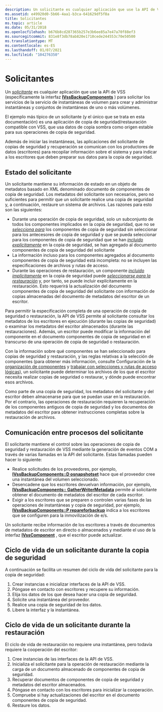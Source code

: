 ```yaml
---
description: Un solicitante es cualquier aplicación que use la API de VSS (específicamente la interfaz IVssBackupComponents) para solicitar los servicios de la Servicio de instantáneas de volumen para crear y administrar instantáneas y conjuntos de instantáneas de uno o más volúmenes.
ms.assetid: e49920d0-5b66-4aa1-b3ca-641629df5f8a
title: Solicitantes
ms.topic: article
ms.date: 05/31/2018
ms.openlocfilehash: b676b8cd287365b257e3b6ee85a7e47a70f88ef3
ms.sourcegitcommit: 831e8f3db78ab820e1710cede244553c70e50500
ms.translationtype: MT
ms.contentlocale: es-ES
ms.lasthandoff: 01/07/2021
ms.locfileid: "104276350"
---
```

# <a name="requesters"></a>Solicitantes

Un [*solicitante*](vssgloss-r.md) es cualquier aplicación que use la API de VSS (específicamente la interfaz [**IVssBackupComponents**](/windows/desktop/api/VsBackup/nl-vsbackup-ivssbackupcomponents) ) para solicitar los servicios de la servicio de instantáneas de volumen para crear y administrar instantáneas y conjuntos de instantáneas de uno o más volúmenes.

El ejemplo más típico de un solicitante (y el único que se trata en esta documentación) es una aplicación de copia de seguridad/restauración compatible con VSS, que usa datos de copia sombra como origen estable para sus operaciones de copia de seguridad.

Además de iniciar las instantáneas, las aplicaciones del solicitante de copias de seguridad y recuperación se comunican con los productores de datos (escritores) para recopilar información sobre el sistema y para indicar a los escritores que deben preparar sus datos para la copia de seguridad.

## <a name="requester-state"></a>Estado del solicitante

Un solicitante mantiene su información de estado en un objeto de metadatos basado en XML denominado documento de componentes de copia de seguridad. Los metadatos del solicitante son necesarios, pero no suficientes para permitir que un solicitante realice una copia de seguridad y, a continuación, restaure un sistema de archivos. Las razones para esto son las siguientes:

-   Durante una operación de copia de seguridad, solo un subconjunto de todos los componentes implicados en la copia de seguridad, que no se [*selecciona para*](vssgloss-s.md) los componentes de copia de seguridad sin seleccionar para los antecesores de copia de seguridad y que se pueda seleccionar para los componentes de copia de seguridad que se han [*incluido explícitamente*](vssgloss-e.md) en la copia de seguridad, se han agregado al documento componentes de copia de seguridad del solicitante
-   La información incluso para los componentes agregados al documento componentes de copia de seguridad está incompleta: no se incluyen las especificaciones de archivos y rutas de acceso.
-   Durante las operaciones de restauración, un componente [*incluido implícitamente*](vssgloss-i.md) en la copia de seguridad puede [*seleccionarse para la restauración*](vssgloss-s.md) y, por tanto, se puede incluir explícitamente en la restauración. Esto requerirá la actualización del documento componentes de copia de seguridad del solicitante con información de copias almacenadas del documento de metadatos del escritor de un escritor.

Para permitir la especificación completa de una operación de copia de seguridad o restauración, la API de VSS permite al solicitante consultar los metadatos de los escritores en ejecución (durante las copias de seguridad) o examinar los metadatos del escritor almacenados (durante las restauraciones). Además, un escritor puede modificar la información del componente en el documento componentes de copia de seguridad en el transcurso de una operación de copia de seguridad o restauración.

Con la información sobre qué componentes se han seleccionado para copias de seguridad y restauración, y las reglas relativas a la selección de componentes (para obtener más información, consulte Configuración de la [organización de componentes](definition-of-components-by-writers.md) y [trabajar con selecciones y rutas de acceso lógicas](working-with-selectability-and-logical-paths.md)), un solicitante puede determinar los archivos de los que el escritor necesita realizar copias de seguridad o restaurar, y dónde puede encontrar esos archivos.

Como parte de una copia de seguridad, los metadatos del solicitante y del escritor deben almacenarse para que se puedan usar en la restauración. Por el contrario, las operaciones de restauración requieren la recuperación de los componentes antiguos de copia de seguridad y los documentos de metadatos del escritor para obtener instrucciones completas sobre la restauración de archivos.

## <a name="requester-interprocess-communication"></a>Comunicación entre procesos del solicitante

El solicitante mantiene el control sobre las operaciones de copia de seguridad y restauración de VSS mediante la generación de eventos COM a través de varias llamadas en la API del solicitante. Estas llamadas pueden hacer lo siguiente:

-   Realice solicitudes de los proveedores, por ejemplo, [**IVssBackupComponents::D osnapshotset**](/windows/desktop/api/VsBackup/nf-vsbackup-ivssbackupcomponents-dosnapshotset) hace que el proveedor cree una instantánea del volumen seleccionado.
-   Desencadene que los escritores devuelvan información, por ejemplo, [**IVssBackupComponents:: GatherWriterMetadata**](/windows/desktop/api/VsBackup/nf-vsbackup-ivssbackupcomponents-gatherwritermetadata) permite al solicitante obtener el documento de metadatos del escritor de cada escritor.
-   Exigir a los escritores que se preparen o controlen varias fases de las operaciones de instantáneas y copia de seguridad, por ejemplo, [**IVssBackupComponents::P repareforbackup**](/windows/desktop/api/VsBackup/nf-vsbackup-ivssbackupcomponents-prepareforbackup) indica a los escritores que se configuren para la inmovilización de e/s.

Un solicitante recibe información de los escritores a través de documentos de metadatos de escritor en directo o almacenados y mediante el uso de la interfaz [**IVssComponent**](/windows/desktop/api/VsWriter/nl-vswriter-ivsscomponent) , que el escritor puede actualizar.

## <a name="life-cycle-of-a-requester-during-backup"></a>Ciclo de vida de un solicitante durante la copia de seguridad

A continuación se facilita un resumen del ciclo de vida del solicitante para la copia de seguridad:

1.  Crear instancias e inicializar interfaces de la API de VSS.
2.  Póngase en contacto con escritores y recupere su información.
3.  Elija los datos de los que desea hacer una copia de seguridad.
4.  Solicite una instantánea del proveedor.
5.  Realice una copia de seguridad de los datos.
6.  Libere la interfaz y la instantánea.

## <a name="life-cycle-of-a-requester-during-restore"></a>Ciclo de vida de un solicitante durante la restauración

El ciclo de vida de restauración no requiere una instantánea, pero todavía requiere la cooperación del escritor:

1.  Cree instancias de las interfaces de la API de VSS.
2.  Inicializa el solicitante para la operación de restauración mediante la carga de un documento almacenado de componentes de copia de seguridad.
3.  Recuperar documentos de componentes de copia de seguridad y metadatos del escritor almacenados.
4.  Póngase en contacto con los escritores para inicializar la cooperación.
5.  Compruebe si hay actualizaciones del escritor en el documento componentes de copia de seguridad.
6.  Restaure los datos.

 

 



